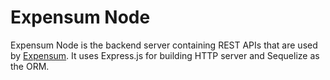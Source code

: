 # Expensum Node
Expensum Node is the backend server containing REST APIs that are used by [Expensum](https://github.com/chrisjalf/expensum).
It uses Express.js for building HTTP server and Sequelize as the ORM.
